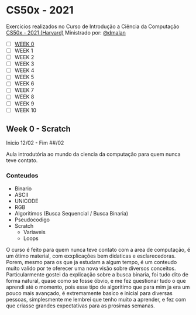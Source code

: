 # CS50x - 2021
Exercícios realizados no  Curso de Introdução a Ciência da Computação [CS50x - 2021 (Harvard)](https://cs50.harvard.edu/x/2021/) Ministrado por: [@dmalan](https://github.com/dmalan)

- [ ] [WEEK 0](#week-0----scratch)
- [ ] WEEK 1
- [ ] WEEK 2
- [ ] WEEK 3
- [ ] WEEK 4
- [ ] WEEK 5
- [ ] WEEK 6
- [ ] WEEK 7
- [ ] WEEK 8
- [ ] WEEK 9
- [ ] WEEK 10

## Week 0 -  Scratch

Inicio 12/02 - Fim ##/02

Aula introdutória ao mundo da ciencia da computação para quem nunca teve contato.

### Conteudos

- Binario
- ASCII
- UNICODE
- RGB
- Algoritimos (Busca Sequencial / Busca Binaria)
- Pseudocodigo
- Scratch
  - Variaveis
  - Loops
 

O curso é feito para quem nunca teve contato com a area de computação, é um ótimo material, com exxplicações bem didaticas e esclarecedoras. Porem, mesmo para os que ja estudam a algum tempo, é um conteudo muito valido por te oferecer uma nova visão sobre diversos conceitos.
Particularmente gostei da explicação sobre a busca binaria, foi tudo dito de forma natural, quase como se fosse óbvio, e me fez questionar tudo o que aprendi até o momento, pois esse tipo de algoritimo que para mim ja era um pouco mais avançado, é extremamente basico e inicial para diversas pessoas, simplesmente me lembrei que tenho muito a aprender, e fez com que criasse grandes expectativas para as prosimas semanas.
